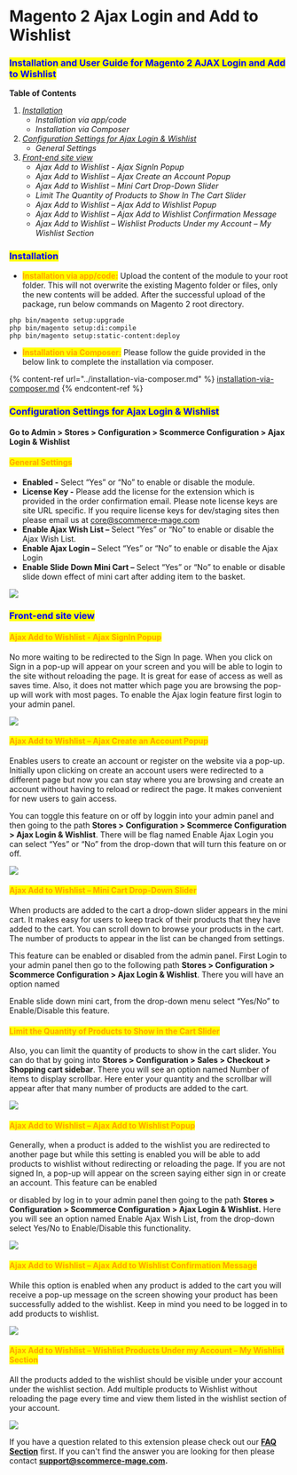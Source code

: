 # Magento 2 Ajax Login and Add to Wishlist

### <mark style="color:blue;">Installation and User Guide for Magento 2 AJAX Login and Add to Wishlist</mark>

**Table of Contents**

1. [_Installation_ ](magento-2-ajax-login-and-add-to-wishlist.md#\_bookmark0)
   * _Installation via app/code_&#x20;
   * _Installation via Composer_
2. [_Configuration Settings for Ajax Login & Wishlist_ ](magento-2-ajax-login-and-add-to-wishlist.md#\_bookmark3)
   * _General Settings_&#x20;
3. [_Front-end site view_ ](magento-2-ajax-login-and-add-to-wishlist.md#\_bookmark5)
   * _Ajax Add to Wishlist - Ajax SignIn Popup_&#x20;
   * _Ajax Add to Wishlist – Ajax Create an Account Popup_&#x20;
   * _Ajax Add to Wishlist – Mini Cart Drop-Down Slider_&#x20;
   * _Limit The Quantity of Products to Show In The Cart Slider_&#x20;
   * _Ajax Add to Wishlist – Ajax Add to Wishlist Popup_&#x20;
   * _Ajax Add to Wishlist – Ajax Add to Wishlist Confirmation Message_&#x20;
   * _Ajax Add to Wishlist – Wishlist Products Under my Account – My Wishlist Section_&#x20;

### <mark style="color:blue;">Installation</mark> <a href="#_bookmark0" id="_bookmark0"></a>

* <mark style="color:orange;">**Installation via app/code:**</mark> Upload the content of the module to your root folder. This will not overwrite the existing Magento folder or files, only the new contents will be added. After the successful upload of the package, run below commands on Magento 2 root directory.

```
php bin/magento setup:upgrade
php bin/magento setup:di:compile
php bin/magento setup:static-content:deploy
```

* <mark style="color:orange;">**Installation via Composer:**</mark> Please follow the guide provided in the below link to complete the installation via composer.

{% content-ref url="../installation-via-composer.md" %}
[installation-via-composer.md](../installation-via-composer.md)
{% endcontent-ref %}

### <mark style="color:blue;">Configuration Settings for Ajax Login & Wishlist</mark> <a href="#_bookmark3" id="_bookmark3"></a>

#### Go to Admin > Stores > Configuration > Scommerce Configuration > Ajax Login & Wishlist

#### <mark style="color:orange;">General Settings</mark> <a href="#_bookmark4" id="_bookmark4"></a>

* **Enabled -** Select “Yes” or “No” to enable or disable the module.
* **License Key -** Please add the license for the extension which is provided in the order confirmation email. Please note license keys are site URL specific. If you require license keys for dev/staging sites then please email us at [core@scommerce-mage.com](mailto:core@scommerce-mage.com)
* **Enable Ajax Wish List –** Select “Yes” or “No” to enable or disable the Ajax Wish List.
* **Enable Ajax Login –** Select “Yes” or “No” to enable or disable the Ajax Login
* **Enable Slide Down Mini Cart –** Select “Yes” or “No” to enable or disable slide down effect of mini cart after adding item to the basket.

![](../../.gitbook/assets/ajax\_general.jpg)

### <mark style="color:blue;">Front-end site view</mark> <a href="#_bookmark5" id="_bookmark5"></a>

#### <mark style="color:orange;">Ajax Add to Wishlist - Ajax SignIn Popup</mark> <a href="#_bookmark6" id="_bookmark6"></a>

No more waiting to be redirected to the Sign In page. When you click on Sign in a pop-up will appear on your screen and you will be able to login to the site without reloading the page. It is great for ease of access as well as saves time. Also, it does not matter which page you are browsing the pop-up will work with most pages. To enable the Ajax login feature first login to your admin panel.

![](<../../.gitbook/assets/7 (8)>)

#### <mark style="color:orange;">Ajax Add to Wishlist – Ajax Create an Account Popup</mark> <a href="#_bookmark7" id="_bookmark7"></a>

Enables users to create an account or register on the website via a pop-up. Initially upon clicking on create an account users were redirected to a different page but now you can stay where you are browsing and create an account without having to reload or redirect the page. It makes convenient for new users to gain access.

You can toggle this feature on or off by loggin into your admin panel and then going to the path **Stores > Configuration > Scommerce Configuration > Ajax Login & Wishlist**. There will be flag named Enable Ajax Login you can select “Yes” or “No” from the drop-down that will turn this feature on or off.

![](<../../.gitbook/assets/8 (14)>)

#### <mark style="color:orange;">Ajax Add to Wishlist – Mini Cart Drop-Down Slider</mark> <a href="#_bookmark8" id="_bookmark8"></a>

When products are added to the cart a drop-down slider appears in the mini cart. It makes easy for users to keep track of their products that they have added to the cart. You can scroll down to browse your products in the cart. The number of products to appear in the list can be changed from settings.

This feature can be enabled or disabled from the admin panel. First Login to your admin panel then go to the following path **Stores > Configuration > Scommerce Configuration > Ajax Login & Wishlist**. There you will have an option named

Enable slide down mini cart, from the drop-down menu select “Yes/No” to Enable/Disable this feature.

#### <mark style="color:orange;">Limit the Quantity of Products to Show in the Cart Slider</mark> <a href="#_bookmark9" id="_bookmark9"></a>

Also, you can limit the quantity of products to show in the cart slider. You can do that by going into **Stores > Configuration > Sales > Checkout > Shopping cart sidebar**. There you will see an option named Number of items to display scrollbar. Here enter your quantity and the scrollbar will appear after that many number of products are added to the cart.

![](<../../.gitbook/assets/9 (52)>)

#### <mark style="color:orange;">Ajax Add to Wishlist – Ajax Add to Wishlist Popup</mark> <a href="#_bookmark10" id="_bookmark10"></a>

Generally, when a product is added to the wishlist you are redirected to another page but while this setting is enabled you will be able to add products to wishlist without redirecting or reloading the page. If you are not signed In, a pop-up will appear on the screen saying either sign in or create an account. This feature can be enabled

or disabled by log in to your admin panel then going to the path **Stores > Configuration > Scommerce Configuration > Ajax Login & Wishlist.** Here you will see an option named Enable Ajax Wish List, from the drop-down select Yes/No to Enable/Disable this functionality.

![](<../../.gitbook/assets/10 (33)>)

#### <mark style="color:orange;">Ajax Add to Wishlist – Ajax Add to Wishlist Confirmation Message</mark> <a href="#_bookmark11" id="_bookmark11"></a>

While this option is enabled when any product is added to the cart you will receive a pop-up message on the screen showing your product has been successfully added to the wishlist. Keep in mind you need to be logged in to add products to wishlist.

![](<../../.gitbook/assets/11 (12)>)

#### <mark style="color:orange;">Ajax Add to Wishlist – Wishlist Products Under my Account – My Wishlist Section</mark> <a href="#_bookmark12" id="_bookmark12"></a>

All the products added to the wishlist should be visible under your account under the wishlist section. Add multiple products to Wishlist without reloading the page every time and view them listed in the wishlist section of your account.

![](../../.gitbook/assets/ajax\_front.jpg)

If you have a question related to this extension please check out our [**FAQ Section**](https://www.scommerce-mage.com/magento-2-ajax-login-add-to-wishlist.html#faq) first. If you can't find the answer you are looking for then please contact [**support@scommerce-mage.com**](mailto:core@scommerce-mage.com)**.**
